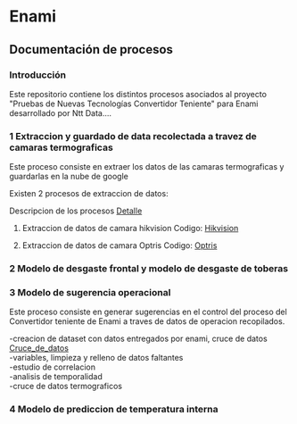 # Enami
## Documentación de procesos
### Introducción
Este repositorio contiene los distintos procesos asociados al proyecto "Pruebas de Nuevas Tecnologías Convertidor Teniente" para Enami desarrollado por Ntt Data....

### 1 Extraccion y guardado de data recolectada a travez de camaras termograficas

Este proceso consiste en extraer los datos de las camaras termograficas y guardarlas en la nube de google

Existen 2 procesos de extraccion de datos:

Descripcion de los procesos [Detalle](https://github.com/KevinValenciaM/Enami/blob/main/Extraer%20data%20termografica/README.md)

1. Extraccion de datos de camara hikvision
Codigo: [Hikvision](https://github.com/KevinValenciaM/Enami/blob/main/Extraer%20data%20termografica/hikvi_2_gcp_remove.py)
   
2. Extraccion de datos de camara Optris
Codigo: [Optris](https://github.com/KevinValenciaM/Enami/blob/main/Extraer%20data%20termografica/obtiene_termal_value_gcp_2.py)

### 2 Modelo de desgaste frontal y modelo de desgaste de toberas

### 3 Modelo de sugerencia operacional

Este proceso consiste en generar sugerencias en el control del proceso del Convertidor teniente de Enami a traves de datos de operacion recopilados.

-creacion de dataset con datos entregados por enami, cruce de datos [Cruce_de_datos](https://github.com/KevinValenciaM/Enami/blob/main/Modelo_de_sugerencia_operacional/Cruce_2023_hora-Copy1.ipynb)  
-variables, limpieza y relleno de datos faltantes  
-estudio de correlacion  
-analisis de temporalidad  
-cruce de datos termograficos  

### 4 Modelo de prediccion de temperatura interna
